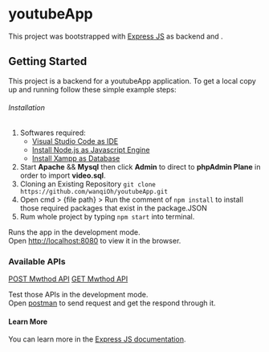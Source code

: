 # youtubeApp

This project was bootstrapped with [Express JS](https://expressjs.com/) as backend and .

## Getting Started

This project is a backend for a youtubeApp application. To get a local copy up and running follow these simple example steps:

###### Installation
1. Softwares required:
   - [Visual Studio Code as IDE](https://code.visualstudio.com/download)
   - [Install Node.js as Javascript Engine](https://nodejs.org/en/download/)
   - [Install Xampp as Database](https://www.apachefriends.org/download.html)
2. Start **Apache** && **Mysql** then click **Admin** to direct to **phpAdmin Plane** in order to import **video.sql**.
3. Cloning an Existing Repository `git clone https://github.com/wanqiOh/youtubeApp.git`
4. Open cmd > {file path} > Run the comment of `npm install` to install those required packages that exist in the package.JSON
5. Rum whole project by typing `npm start` into terminal.

Runs the app in the development mode.\
Open [http://localhost:8080](http://localhost:8080) to view it in the browser.

### Available APIs
[POST Mwthod API](http://localhost:8080/ids)
[GET Mwthod API](http://localhost:8080/ids)

Test those APIs in the development mode.\
Open [postman](https://www.postman.com/downloads/) to send request and get the respond through it.

#### Learn More

You can learn more in the [Express JS documentation](https://expressjs.com/en/5x/api.html).
